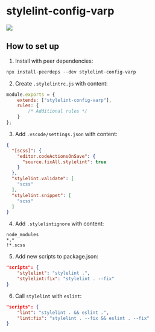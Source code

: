 # stylelint-config-varp

<a href="https://www.npmjs.com/package/stylelint-config-varp">
    <img src="https://nodei.co/npm/stylelint-config-varp.png?mini=true">
</a>

## How to set up

1. Install with peer dependencies:

```js
npx install-peerdeps --dev stylelint-config-varp
```

2. Create `.stylelintrc.js` with content:

```js
module.exports = {
    extends: ["stylelint-config-varp"],
    rules: {
        /* Additional rules */
    }
};
```

3. Add `.vscode/settings.json` with content:
```json
{
  "[scss]": {
    "editor.codeActionsOnSave": {
      "source.fixAll.stylelint": true
    }
  },
  "stylelint.validate": [
    "scss"
  ],
  "stylelint.snippet": [
    "scss"
  ]
}
```

4. Add `.stylelintignore` with content:

```
node_modules
*.*
!*.scss
```

5. Add new scripts to package.json:

```json
"scripts": {
    "stylelint": "stylelint .",
    "stylelint:fix": "stylelint . --fix"
}
```

6. Call `stylelint` with `eslint`:

```json
"scripts": {
    "lint": "stylelint . && eslint .",
    "lint:fix": "stylelint . --fix && eslint . --fix"
}
```

